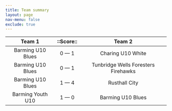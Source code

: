 ```yaml
---
title: Team summary
layout: page
nav-menu: false
exclude: true
---
```




|      Team 1       |  ::Score::  |               Team 2                |
|:-----------------:|:-----------:|:-----------------------------------:|
| Barming U10 Blues | 0 &mdash; 1 |          Charing U10 White          |
| Barming U10 Blues | 0 &mdash; 1 | Tunbridge Wells Foresters Firehawks |
| Barming U10 Blues | 1 &mdash; 4 |            Rusthall City            |
| Barming Youth U10 | 1 &mdash; 0 |          Barming U10 Blues          |

 <br /><br /><br />
